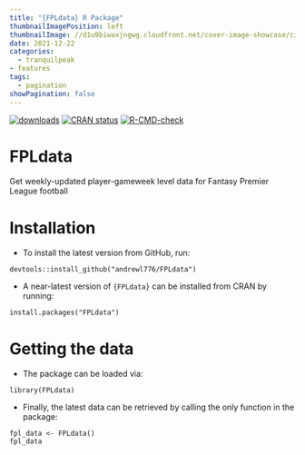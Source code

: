 ```yaml
---
title: "{FPLdata} R Package"
thumbnailImagePosition: left
thumbnailImage: //d1u9biwaxjngwg.cloudfront.net/cover-image-showcase/city-750.jpg
date: 2021-12-22
categories:
  - tranquilpeak
- features
tags:
  - pagination
showPagination: false
---
```



<!-- badges: start -->
[![downloads](https://cranlogs.r-pkg.org/badges/FPLdata)](downloads)
[![CRAN status](https://www.r-pkg.org/badges/version/FPLdata)](https://CRAN.R-project.org/package=FPLdata)
[![R-CMD-check](https://github.com/andrewl776/FPLdata/workflows/R-CMD-check/badge.svg)](https://github.com/andrewl776/FPLdata/actions)
<!-- badges: end -->

# FPLdata
Get weekly-updated player-gameweek level data for Fantasy Premier League football

# Installation

- To install the latest version from GitHub, run:

```{r, eval=FALSE}
devtools::install_github("andrewl776/FPLdata")
```

- A near-latest version of `{FPLdata}` can be installed from CRAN by running:

```{r, eval=FALSE}
install.packages("FPLdata")
```

# Getting the data

- The package can be loaded via:

```{r, eval=FALSE}
library(FPLdata)
```

- Finally, the latest data can be retrieved by calling the only function in the package:

```{r, eval=FALSE}
fpl_data <- FPLdata()
fpl_data
```

